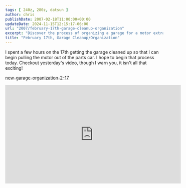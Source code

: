 ```yaml
---
tags: [ 240z, 280z, datsun ]
author: chris
publishDate: 2007-02-18T11:00:00+00:00
updateDate: 2024-11-15T12:15:17-06:00
url: "2007/february-17th-garage-cleanup-organization"
excerpt: "Discover the process of organizing a garage for a motor extraction project in this blog post. Not exciting, but necessary!"
title: "February 17th, Garage Cleanup/Organization"
---
```


I spent a few hours on the 17th getting the garage cleaned up so that I can begin pulling the motor out of the parts car. I hope to begin that process today. Checkout yesterday's video, though I warn you, it isn't all that exciting!

[new-garage-organization-2-17](/new-garage-organization-2-17)

<iframe width="560" height="315" src="https://www.youtube.com/embed/iRMes1B9v6g?si=yZ9PF7ZMjzVweeE_" title="YouTube video player" frameborder="0" allow="accelerometer; autoplay; clipboard-write; encrypted-media; gyroscope; picture-in-picture; web-share" referrerpolicy="strict-origin-when-cross-origin" allowfullscreen></iframe>

